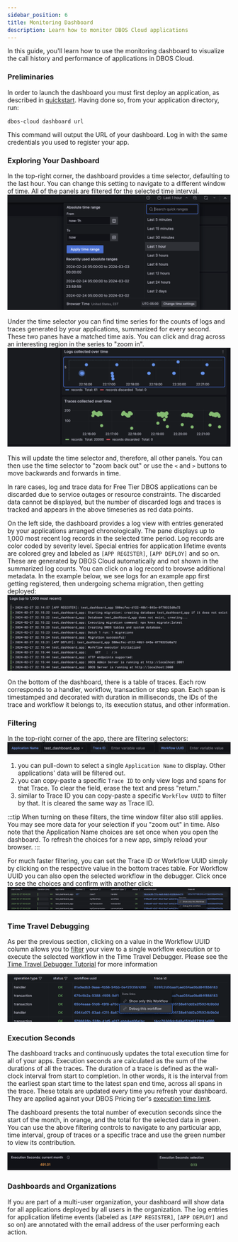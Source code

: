 ```yaml
---
sidebar_position: 6
title: Monitoring Dashboard
description: Learn how to monitor DBOS Cloud applications
---
```


In this guide, you'll learn how to use the monitoring dashboard to visualize the call history and performance of applications in DBOS Cloud.

### Preliminaries

In order to launch the dashboard you must first deploy an application, as described in [quickstart](../quickstart.md). Having done so, from your application directory, run:

```
dbos-cloud dashboard url
```

This command will output the URL of your dashboard. Log in with the same credentials you used to register your app. 

### Exploring Your Dashboard

In the top-right corner, the dashboard provides a time selector, defaulting to the last hour. You can change this setting to navigate to a different window of time. All of the panels are filtered for the selected time interval.
![Time picker](./assets/time_picker.png)

Under the time selector you can find time series for the counts of logs and traces generated by your applications, summarized for every second. These two panes have a matched time axis. You can click and drag across an interesting region in the series to "zoom in". 
![Series](./assets/timeseries.png)

This will update the time selector and, therefore, all other panels. You can then use the time selector to "zoom back out" or use the `<` and `>` buttons to move backwards and forwards in time.

In rare cases, log and trace data for Free Tier DBOS applications can be discarded due to service outages or resource constraints. The discarded data cannot be displayed, but the number of discarded logs and traces is tracked and appears in the above timeseries as red data points.

On the left side, the dashboard provides a log view with entries generated by your applications arranged chronologically. The pane displays up to 1,000 most recent log records in the selected time period. Log records are color coded by severity level. Special entries for application lifetime events are colored grey and labeled as `[APP REGISTER]`, `[APP DEPLOY]` and so on. These are generated by DBOS Cloud automatically and not shown in the summarized log counts. You can click on a log record to browse additional metadata. In the example below, we see logs for an example app first getting registered, then undergoing schema migration, then getting deployed:
![Logs](./assets/log.png)

On the bottom of the dashboard, there is a table of traces. Each row corresponds to a handler, workflow, transaction or step span. Each span is timestamped and decorated with duration in milliseconds, the IDs of the trace and workflow it belongs to, its execution status, and other information. 

### Filtering

In the top-right corner of the app, there are filtering selectors:
![Filters](./assets/filters.png)
1. you can pull-down to select a single `Application Name` to display. Other applications' data will be filtered out.
2. you can copy-paste a specific `Trace ID` to only view logs and spans for that Trace. To clear the field, erase the text and press "return."
3. similar to Trace ID you can copy-paste a specific `Workflow UUID` to filter by that. It is cleared the same way as Trace ID.

:::tip
When turning on these filters, the time window filter also still applies. You may see more data for your selection if you "zoom out" in time. Also note that the Application Name choices are set once when you open the dashboard. To refresh the choices for a new app, simply reload your browser.
:::

For much faster filtering, you can set the Trace ID or Workflow UUID simply by clicking on the respective value in the bottom traces table. For Workflow UUID you can also open the selected workflow in the debugger. Click once to see the choices and confirm with another click:
![Traces](./assets/traces.png)

### Time Travel Debugging

As per the previous section, clicking on a value in the Workflow UUID column allows you to [filter](#filtering) your view to a single workflow execution or to execute the selected workflow in the Time Travel Debugger. Please see the [Time Travel Debugger Tutorial](./timetravel-debugging#debugging-from-the-monitoring-dashboard) for more information

![Debug this workflow menu](./assets/dash-debug-wf.png)

### Execution Seconds

The dashboard tracks and continuously updates the total execution time for all of your apps. Execution seconds are calculated as the sum of the durations of all the traces. The duration of a trace is defined as the wall-clock interval from start to completion. In other words, it is the interval from the earliest span start time to the latest span end time, across all spans in the trace. These totals are updated every time you refresh your dashboard. They are applied against your DBOS Pricing tier's [execution time limit](https://www.dbos.dev/pricing).

The dashboard presents the total number of execution seconds since the start of the month, in orange, and the total for the selected data in green. You can use the above filtering controls to navigate to any particular app, time interval, group of traces or a specific trace and use the green number to view its contribution. 

![Execution Seconds](./assets/execution-seconds.png)

### Dashboards and Organizations

If you are part of a multi-user organization, your dashboard will show data for all applications deployed by all users in the organization. The log entries for application lifetime events (labeled as `[APP REGISTER]`, `[APP DEPLOY]` and so on) are annotated with the email address of the user performing each action.
